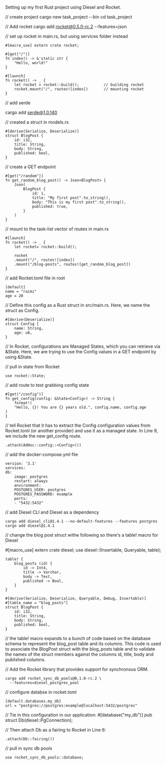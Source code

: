 Setting up my first Rust project using Diesel and Rocket.

// create project
cargo new task_project --bin
cd task_project

// Add rocket
cargo add rocket@0.5.0-rc.2 --features=json

// set up rocket in main.rs, but using services folder instead

    #[macro_use] extern crate rocket;

    #[get("/")]
    fn index() -> &'static str {
        "Hello, world!"
    }

    #[launch]
    fn rocket() -> _ {
        let rocket = rocket::build();           // building rocket
        rocket.mount("/", routes![index])       // mounting rocket
    }

// add serde

cargo add serde@1.0.140

// created a struct in models.rs

    #[derive(Serialize, Deserialize)]
    struct BlogPost {
        id: i32,
        title: String,
        body: String,
        published: bool,
    }

// create a GET endpoint

    #[get("/random")]
    fn get_random_blog_post() -> Json<BlogPost> {
        Json(
            BlogPost {
                id: 1,
                title: "My first post".to_string(),
                body: "This is my first post".to_string(),
                published: true,
            }
        )
    }

// mount to the task-list vector of routes in main.rs

    #[launch]
    fn rocket() -> _ {
        let rocket= rocket::build();
        
        rocket
        .mount("/", routes![index])
        .mount("/blog-posts", routes![get_random_blog_post])
    }

// add Rocket.toml file in root

    [default]
    name = "raimi"
    age = 20

// Define this config as a Rust struct in src/main.rs. Here, we name the struct as Config.

    #[derive(Deserialize)]
    struct Config {
        name: String,
        age: u8,
    }

// In Rocket, configurations are Managed States, which you can retrieve via &State<T>. Here, we are trying to use the Config values in a GET endpoint by using &State<Config>.

// pull in state from Rocket

    use rocket::State;

// add route to test grabbing config state

    #[get("/config")]
    fn get_config(config: &State<Config>) -> String {
        format!(
        "Hello, {}! You are {} years old.", config.name, config.age
    )
    }

// tell Rocket that it has to extract the Config configuration values from Rocket.toml (or another provider) and use it as a managed state. In Line 9, we include the new get_config route.

    .attach(AdHoc::config::<Config>())


// add the docker-compose.yml file

    version: '3.1'
    services:
    db:
        image: postgres
        restart: always
        environment:
        POSTGRES_USER: postgres
        POSTGRES_PASSWORD: example
        ports:
        - "5432:5432"

// add Diesel CLI and Diesel as a dependency

    cargo add diesel_cli@1.4.1 --no-default-features --features postgres   
    cargo add diesel@1.4.1

// change the blog post struct withe following so there's a table! macro for Diesel

#[macro_use] extern crate diesel;
use diesel::{Insertable, Queryable, table};

    table! {
        blog_posts (id) {
            id -> Int4,
            title -> Varchar,
            body -> Text,
            published -> Bool,
        }
    }

    #[derive(Serialize, Deserialize, Queryable, Debug, Insertable)]
    #[table_name = "blog_posts"]
    struct BlogPost {
        id: i32,
        title: String,
        body: String,
        published: bool,
    }

// the table! macro expands to a bunch of code based on the database schema to represent the blog_post table and its columns. This code is used to associate the BlogPost struct with the blog_posts table and to validate the names of the struct members against the columns id, title, body and published columns.

// Add the Rocket library that provides support for synchronous ORM.

    cargo add rocket_sync_db_pools@0.1.0-rc.2 \
      --features=diesel_postgres_pool

// configure databse in rocket.toml

    [default.databases.my_db]
    url = "postgres://postgres:example@localhost:5432/postgres"


// Tie in this configuration in our application:
    #[database("my_db")]
    pub struct Db(diesel::PgConnection);

// Then attach Db as a fairing to Rocket in Line 6:

    .attach(Db::fairing())

// pull in sync db pools

    use rocket_sync_db_pools::database;